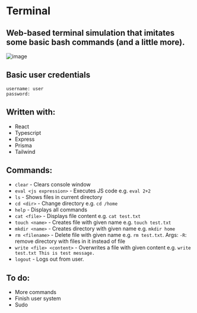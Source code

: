 # Terminal

## Web-based terminal simulation that imitates some basic bash commands (and a little more).

![image](https://cdn.discordapp.com/attachments/747723783544242299/1086613016310722620/Opera_Zrzut_ekranu_2023-03-18_123149_localhost.png)

## Basic user credentials
```
username: user
password:
```

## Written with:

- React
- Typescript
- Express
- Prisma
- Tailwind

## Commands:

- `clear` - Clears console window <br>
- `eval <js expression>` - Executes JS code e.g. `eval 2+2`
- `ls` - Shows files in current directory
- `cd <dir>` - Change directory e.g. `cd /home`
- `help` - Displays all commands
- `cat <file>` - Displays file content e.g. `cat test.txt`
- `touch <name>` - Creates file with given name e.g. `touch test.txt`
- `mkdir <name>` - Creates directory with given name e.g. `mkdir home`
- `rm <filename>` - Delete file with given name e.g. `rm test.txt`. Args: `-R`: remove directory with files in it instead of file
- `write <file> <content>` - Overwrites a file with given content e.g. `write test.txt This is test message.`
- `logout` - Logs out from user.

## To do:

- More commands
- Finish user system
- Sudo
